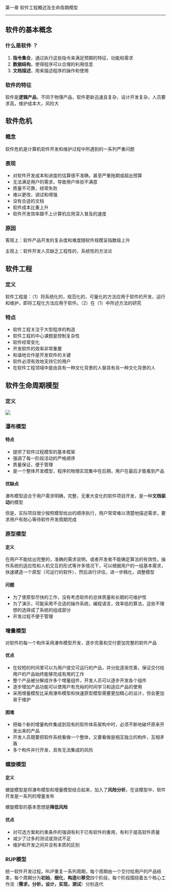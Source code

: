 第一章 软件工程概述及生命周期模型

------

## 软件的基本概念

### 什么是软件 ？

1. **指令集合**，通过执行这些指令来满足预期的特征，功能和需求
2. **数据结构**，使得程序可以合理的利用信息
3. **文档描述**，用来描述程序的操作和使用

### 软件的特征

软件是**逻辑产品**，不同于物理产品，软件更新迅速且复杂，设计开发复杂，人员要求高，维护成本大，风险大

## 软件危机

### 概念

软件危机是计算机软件开发和维护过程中所遇到的一系列严重问题

### 表现

- 对软件开发成本和进度的估算很不准确，甚至严重拖期或超出预算
- 无法满足用户的需求，导致用户体验不满意
- 质量不可靠，经常失败
- 难以更改，调试和增强
- 没有合适的文档
- 软件成本比重上升
- 软件开发效率跟不上计算机应用深入普及的速度

### 原因

客观上：软件产品开发的复杂度和难度随软件规模呈指数级上升

主观上：软件开发人员缺乏工程性的，系统性的方法论

## 软件工程

### 定义

软件工程是：（1）将系统化的，规范化的，可量化的方法应用于软件的开发，运行和维护，即将工程化方法应用于软件。（2）在（1）中所述方法的研究

### 特点

- 软件工程关注于大型程序的构造
- 软件工程的中心课题是控制复杂性
- 软件经常变化
- 开发软件的效率非常重要
- 和谐地合作是开发软件的关键
- 软件必须有效地支持它的用户
- 在软件工程领域中是由具有一种文化背景的人替具有另一种文化背景的人

## 软件生命周期模型

### 定义

![](https://github.com/WhataNerb/Algorithm/tree/master/src/com/dang/nwpu/SE975/notes/pictures/lifecycle.jpg)

### 瀑布模型

#### 特点

- 提供了软件过程模型的基本框架
- 强调了每一阶段活动的严格顺序
- 质量保证，便于管理
- 是一个整体开发模型，程序的物理实现集中在后期，用户在最后才能看到产品

#### 优缺点

瀑布模型适合于用户需求明确，完整，无重大变化的软件项目开发，是一种**文档驱动**的模型

但是，实际项目很少按照模型给出的顺序执行，用户常常难以清楚地描述需求，要求用户有耐心等待软件开发周期完成

### 原型模型

#### 定义

在用户不能给出完整的，准确的需求说明，或者开发者不能确定算法的有效性，操作系统的适应性和人机交互的形式等许多情况下，可以根据用户的一组基本需求，快速建造一个原型（可运行的软件），然后进行评估，进一步精化，调整模型

#### 问题

- 为了使原型尽快的工作，没有考虑软件的总体质量和长期的可维护性
- 为了演示，可能采用不合适的操作系统，编程语言，效率低的算法，这些不理想的选择成了系统的组成部分
- 开发过程不便于管理

### 增量模型

对软件的每一个构件采用瀑布模型开发，逐步完善和交付更加完整的软件产品

#### 优点

- 在较短的时间里可以为用户提交可运行的产品，并分批逐渐完善，保证交付给用户的产品始终能够完成有用的工作
- 整个产品被分解成许多个增量组件，开发人员可以逐步开发各个组件
- 逐步增加产品功能可以使用户有充裕的时间学习和适应产品的使用
- 采用增量模型比采用瀑布模型和快速原型模型需要更加精心的设计，但会更加易于维护

#### 困难

- 把每个新的增量构件集成到现有的软件体系架构中时，必须不断地破坏原来开发出来的产品
- 开发人员既要把软件系统看做一个整体，又要看做是相互独立的构件，互相矛盾
- 多个构件并行开发，具有无法集成的风险

### 螺旋模型

#### 定义

螺旋模型是将瀑布模型和增量模型结合起来，加入了**风险分析**，在该模型中，软件开发是一系列的增量发布

螺旋模型的基本思想是**降低风险**

#### 优点

- 对可选方案和约束条件的强调有利于已有软件的重用，有利于提高软件质量
- 减少了过多的测试或测试不足
- 维护和开发之间并没有本质的区别

### RUP模型

统一软件开发过程。RUP重复一系列周期，每个周期由一个交付给用户的产品结束，每个周期分为**初始**，**细化**，**构造**和**移交**四个阶段，每个阶段围绕着五个核心工作流（**需求，分析，设计，实现，测试**）分别迭代

